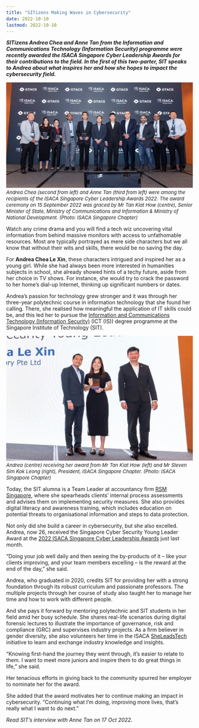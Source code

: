 ```yaml
---
title: "SITizens Making Waves in Cybersecurity"
date: 2022-10-10
lastmod: 2022-10-10
---
```


***SITizens Andrea Chea and Anne Tan from the Information and Communications Technology (Information Security) programme were recently awarded the ISACA Singapore Cyber Leadership Awards for their contributions to the field. In the first of this two-parter, SIT speaks to Andrea about what inspires her and how she hopes to impact the cybersecurity field.***

![ISACA SG 2022 Award Winners](./isacasg2022awardwinners.jpg)
*<font size = 2>Andrea Chea (second from left) and Anne Tan (third from left) were among the recipients of the ISACA Singapore Cyber Leadership Awards 2022. The award ceremony on 15 September 2022 was graced by Mr Tan Kiat How (centre), Senior Minister of State, Ministry of Communications and Information & Ministry of National Development. (Photo: ISACA Singapore Chapter)*</font>

Watch any crime drama and you will find a tech wiz uncovering vital information from behind massive monitors with access to unfathomable resources. Most are typically portrayed as mere side characters but we all know that without their wits and skills, there would be no saving the day.

For **Andrea Chea Le Xin**, these characters intrigued and inspired her as a young girl. While she had always been more interested in humanities subjects in school, she already showed hints of a techy future, aside from her choice in TV shows. For instance, she would try to crack the password to her home’s dial-up Internet, thinking up significant numbers or dates.

Andrea’s passion for technology grew stronger and it was through her three-year polytechnic course in information technology that she found her calling. There, she realised how meaningful the application of IT skills could be, and this led her to pursue the [Information and Communications Technology (Information Security)](https://www.singaporetech.edu.sg/undergraduate-programmes/information-and-communications-technology-information-security "ICT(IS)") (ICT (IS)) degree programme at the Singapore Institute of Technology (SIT).

![Award Winer Andrea](./awardwinerandrea.jpg)
<font size=2>*Andrea (centre) receiving her award from Mr Tan Kiat How (left) and Mr Steven Sim Kok Leong (right), President, ISACA Singapore Chapter. (Photo: ISACA Singapore Chapter)*</font>

Today, the SIT alumna is a Team Leader at accountancy firm [RSM Singapore](https://www.rsm.global/singapore/ "RSM SG"), where she spearheads clients’ internal process assessments and advises them on implementing security measures. She also provides digital literacy and awareness training, which includes education on potential threats to organisational information and steps to data protection.

Not only did she build a career in cybersecurity, but she also excelled. Andrea, now 26, received the Singapore Cyber Security Young Leader Award at the [2022 ISACA Singapore Cyber Leadership Awards](https://engage.isaca.org/singaporechapter/isacaawards/awards2022 "ISACA Awards") just last month.

“Doing your job well daily and then seeing the by-products of it – like your clients improving, and your team members excelling – is the reward at the end of the day,” she said.

Andrea, who graduated in 2020, credits SIT for providing her with a strong foundation through its robust curriculum and passionate professors. The multiple projects through her course of study also taught her to manage her time and how to work with different people.

And she pays it forward by mentoring polytechnic and SIT students in her field amid her busy schedule. She shares real-life scenarios during digital forensic lectures to illustrate the importance of governance, risk and compliance (GRC) and supervises industry projects. As a firm believer in gender diversity, she also volunteers her time in the ISACA [SheLeadsTech](https://engage.isaca.org/events/sheleadstechevents "SheLeadsTech") initiative to learn and exchange industry knowledge and insights.

 “Knowing first-hand the journey they went through, it’s easier to relate to them. I want to meet more juniors and inspire them to do great things in life,” she said.

Her tenacious efforts in giving back to the community spurred her employer to nominate her for the award.

She added that the award motivates her to continue making an impact in cybersecurity. “Continuing what I’m doing, improving more lives, that’s really what I want to do next.”

 

*Read SIT’s interview with Anne Tan on 17 Oct 2022.*

